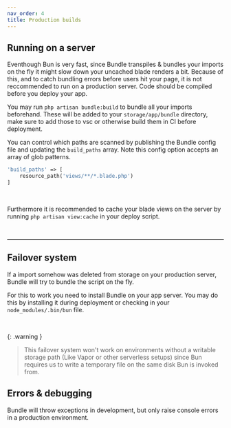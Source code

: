 ```yaml
---
nav_order: 4
title: Production builds
---
```


## Running on a server

Eventhough Bun is very fast, since Bundle transpiles & bundles your imports on the fly it might slow down your uncached blade renders a bit. Because of this, and to catch bundling errors before users hit your page, it is not reccommended to run on a production server. Code should be compiled before you deploy your app.

You may run `php artisan bundle:build` to bundle all your imports beforehand. These will be added to your `storage/app/bundle` directory, make sure to add those to vsc or otherwise build them in CI before deployment.

You can control which paths are scanned by publishing the Bundle config file and updating the `build_paths` array. Note this config option accepts an array of glob patterns.

```php
'build_paths' => [
    resource_path('views/**/*.blade.php')
]
```

<br />

Furthermore it is recommended to cache your blade views on the server by running `php artisan view:cache` in your deploy script.

<br />

---

## Failover system

If a import somehow was deleted from storage on your production server, Bundle will try to bundle the script on the fly.

For this to work you need to install Bundle on your app server. You may do this by installing it during deployment or checking in your `node_modules/.bin/bun` file.

<br>

{: .warning }

> This failover system won't work on environments without a writable storage path (Like Vapor or other serverless setups) since Bun requires us to write a temporary file on the same disk Bun is invoked from.

## Errors & debugging

Bundle will throw exceptions in development, but only raise console errors in a production environment.
